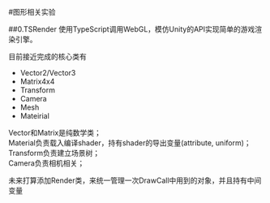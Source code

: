 #图形相关实验

##0.TSRender
使用TypeScript调用WebGL，模仿Unity的API实现简单的游戏渲染引擎。

目前接近完成的核心类有
* Vector2/Vector3
* Matrix4x4
* Transform
* Camera
* Mesh
* Mateirial

Vector和Matrix是纯数学类；  
Material负责载入编译shader，持有shader的导出变量(attribute, uniform)；  
Transform负责建立场景树；  
Camera负责相机相关；  

未来打算添加Render类，来统一管理一次DrawCall中用到的对象，并且持有中间变量